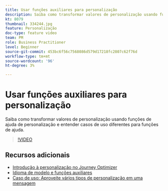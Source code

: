 ```yaml
---
title: Usar funções auxiliares para personalização
description: Saiba como transformar valores de personalização usando funções de ajuda de personalização e entender casos de uso diferentes para funções de ajuda.
kt: 8079
thumbnail: 334244.jpg
feature: Personalização
doc-type: feature video
team: PM
role: Business Practitioner
level: Beginner
source-git-commit: 453bc6f56c7568086d579d17218fc2807c62f76d
workflow-type: tm+mt
source-wordcount: '96'
ht-degree: 3%

---
```



# Usar funções auxiliares para personalização

Saiba como transformar valores de personalização usando funções de ajuda de personalização e entender casos de uso diferentes para funções de ajuda.

>[!VIDEO](https://video.tv.adobe.com/v/334244?quality=12)

## Recursos adicionais

* [Introdução à personalização no Journey Optimizer](https://experienceleague.adobe.com/docs/journey-optimizer/using/create-messages/personalization/personalize.html)
* [Idioma de modelo e funções auxiliares](https://experienceleague.adobe.com/docs/journey-optimizer/using/create-messages/personalization/functions/functions.html)
* [Caso de uso: Aproveite vários tipos de personalização em uma mensagem](https://experienceleague.adobe.com/docs/journey-optimizer/using/create-messages/personalization/personalization-use-case.html)
